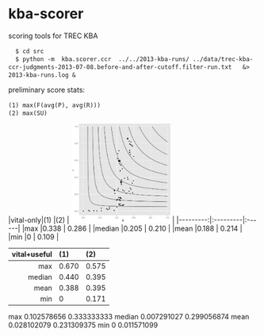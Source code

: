kba-scorer
==========

scoring tools for TREC KBA

```
  $ cd src 
  $ python -m  kba.scorer.ccr  ../../2013-kba-runs/ ../data/trec-kba-ccr-judgments-2013-07-08.before-and-after-cutoff.filter-run.txt   &> 2013-kba-runs.log &
```

preliminary score stats:

```
(1) max(F(avg(P), avg(R)))
(2) max(SU)
```


|vital-only|(1)       |(2)    | <img src="plots/TREC-KBA-2013-CCR-vital+useful-P-R-F-scatter-plot.png?raw=true" alt="TREC-KBA-2013-CCR-vital+useful-P-R-F-scatter-plot" style="width: 200px; height: 200px;" height="400px" width="400px" /> |
|---------:|:---------|:------|
|max	   |0.338     | 0.286 |
|median	   |0.205     | 0.210 |
|mean	   |0.188     | 0.214 |
|min	   |0	      | 0.109 |

|vital+useful|(1)     |(2)   |
|---------:|:---------|:-----|
|max	   |0.670     |0.575 |
|median	   |0.440     |0.395 |
|mean	   |0.388     |0.395 |
|min	   |0	      |0.171 |





max		 0.102578656	0.333333333
median		 0.007291027	0.299056874
mean		 0.028102079	0.231309375
min		 0		0.011571099